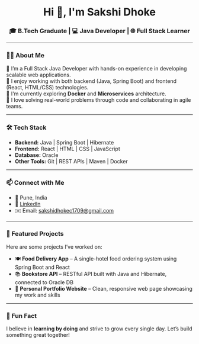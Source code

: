 <h1 align="center">Hi 👋, I'm Sakshi Dhoke</h1>
<h3 align="center">🎓 B.Tech Graduate | 💻 Java Developer | 🌐 Full Stack Learner  </h3>

---

### 👩‍💻 About Me

🔹 I’m a Full Stack Java Developer with hands-on experience in developing scalable web applications.  
🔹 I enjoy working with both backend (Java, Spring Boot) and frontend (React, HTML/CSS) technologies.  
🔹 I'm currently exploring **Docker** and **Microservices** architecture.  
🔹 I love solving real-world problems through code and collaborating in agile teams.

---

### 🛠️ Tech Stack

- **Backend:** Java | Spring Boot | Hibernate  
- **Frontend:** React | HTML | CSS | JavaScript  
- **Database:** Oracle  
- **Other Tools:** Git | REST APIs | Maven | Docker  

---

### 📫 Connect with Me

- 📍 Pune, India  
- 🔗 [LinkedIn](https:www.linkedin.com/in/sakshidhoke)
- ✉️ Email: sakshidhokec1709@gmail.com

---

### 📌 Featured Projects

Here are some projects I’ve worked on:

- 🍽️ **Food Delivery App** – A single-hotel food ordering system using Spring Boot and React  
- 📚 **Bookstore API** – RESTful API built with Java and Hibernate, connected to Oracle DB  
- 💼 **Personal Portfolio Website** – Clean, responsive web page showcasing my work and skills  

---
### 🧠 Fun Fact

I believe in **learning by doing** and strive to grow every single day. Let’s build something great together!


